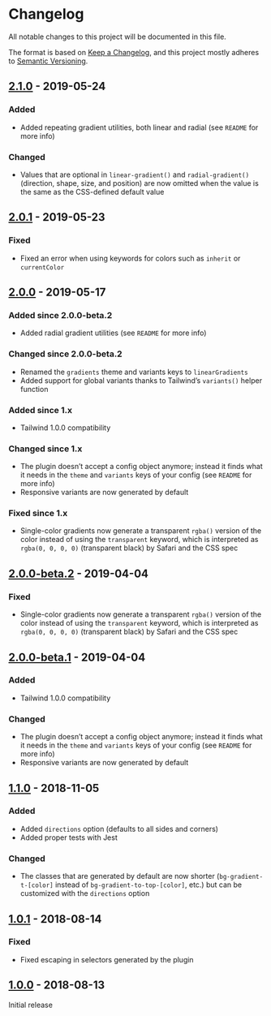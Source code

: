 # Changelog

All notable changes to this project will be documented in this file.

The format is based on [Keep a Changelog](https://keepachangelog.com/en/1.0.0/),
and this project mostly adheres to [Semantic Versioning](https://semver.org/spec/v2.0.0.html).

## [2.1.0] - 2019-05-24

### Added
- Added repeating gradient utilities, both linear and radial (see `README` for more info)

### Changed
- Values that are optional in `linear-gradient()` and `radial-gradient()` (direction, shape, size, and position) are now omitted when the value is the same as the CSS-defined default value

## [2.0.1] - 2019-05-23

### Fixed
- Fixed an error when using keywords for colors such as `inherit` or `currentColor`

## [2.0.0] - 2019-05-17

### Added since 2.0.0-beta.2
- Added radial gradient utilities (see `README` for more info)

### Changed since 2.0.0-beta.2
- Renamed the `gradients` theme and variants keys to `linearGradients`
- Added support for global variants thanks to Tailwind’s `variants()` helper function

### Added since 1.x
- Tailwind 1.0.0 compatibility

### Changed since 1.x
- The plugin doesn’t accept a config object anymore; instead it finds what it needs in the `theme` and `variants` keys of your config (see `README` for more info)
- Responsive variants are now generated by default

### Fixed since 1.x
- Single-color gradients now generate a transparent `rgba()` version of the color instead of using the `transparent` keyword, which is interpreted as `rgba(0, 0, 0, 0)` (transparent black) by Safari and the CSS spec

## [2.0.0-beta.2] - 2019-04-04

### Fixed
- Single-color gradients now generate a transparent `rgba()` version of the color instead of using the `transparent` keyword, which is interpreted as `rgba(0, 0, 0, 0)` (transparent black) by Safari and the CSS spec

## [2.0.0-beta.1] - 2019-04-04

### Added
- Tailwind 1.0.0 compatibility

### Changed
- The plugin doesn’t accept a config object anymore; instead it finds what it needs in the `theme` and `variants` keys of your config (see `README` for more info)
- Responsive variants are now generated by default

## [1.1.0] - 2018-11-05

### Added
- Added `directions` option (defaults to all sides and corners)
- Added proper tests with Jest

### Changed
- The classes that are generated by default are now shorter (`bg-gradient-t-[color]` instead of `bg-gradient-to-top-[color]`, etc.) but can be customized with the `directions` option

## [1.0.1] - 2018-08-14

### Fixed
- Fixed escaping in selectors generated by the plugin

## [1.0.0] - 2018-08-13

Initial release

[Unreleased]: https://github.com/benface/tailwindcss-gradients/compare/v2.1.0...HEAD
[2.1.0]: https://github.com/benface/tailwindcss-gradients/compare/v2.0.1...v2.1.0
[2.0.1]: https://github.com/benface/tailwindcss-gradients/compare/v2.0.0...v2.0.1
[2.0.0]: https://github.com/benface/tailwindcss-gradients/compare/v2.0.0-beta.2...v2.0.0
[2.0.0-beta.2]: https://github.com/benface/tailwindcss-gradients/compare/v2.0.0-beta.1...v2.0.0-beta.2
[2.0.0-beta.1]: https://github.com/benface/tailwindcss-gradients/compare/v1.1.0...v2.0.0-beta.1
[1.1.0]: https://github.com/benface/tailwindcss-gradients/compare/v1.0.1...v1.1.0
[1.0.1]: https://github.com/benface/tailwindcss-gradients/compare/v1.0.0...v1.0.1
[1.0.0]: https://github.com/benface/tailwindcss-gradients/releases/tag/v1.0.0

